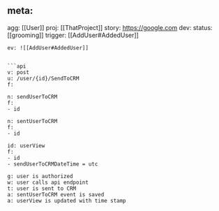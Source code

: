 
## meta:
agg: [[User]]
proj: [[ThatProject]]
story: https://google.com
dev: 
status: [[grooming]]
trigger: [[AddUser#AddedUser]]


```wfe
ev: ![[AddUser#AddedUser]]
```

```

```api
v: post
u: /user/{id}/SendToCRM
f:

```

```cm
n: sendUserToCRM
f:
- id

```

```ev
n: sentUserToCRM
f:
- id
```

```vw
id: userView
f: 
- id
- sendUserToCRMDateTime = utc
```

```gwt
g: user is authorized
w: user calls api endpoint
t: user is sent to CRM
a: sentUserToCRM event is saved
a: userView is updated with time stamp
```


